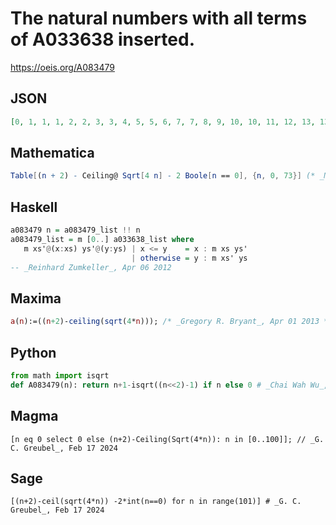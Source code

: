 # The natural numbers with all terms of A033638 inserted\.
https://oeis.org/A083479
## JSON
```JSON
[0, 1, 1, 1, 2, 2, 3, 3, 4, 5, 5, 6, 7, 7, 8, 9, 10, 10, 11, 12, 13, 13, 14, 15, 16, 17, 17, 18, 19, 20, 21, 21, 22, 23, 24, 25, 26, 26, 27, 28, 29, 30, 31, 31, 32, 33, 34, 35, 36, 37, 37, 38, 39, 40, 41, 42, 43, 43, 44, 45, 46, 47, 48, 49, 50, 50, 51, 52, 53, 54, 55, 56, 57, 57]
```
## Mathematica
```Mathematica
Table[(n + 2) - Ceiling@ Sqrt[4 n] - 2 Boole[n == 0], {n, 0, 73}] (* _Michael De Vlieger_, Sep 05 2017 *)
```
## Haskell
```Haskell
a083479 n = a083479_list !! n
a083479_list = m [0..] a033638_list where
   m xs'@(x:xs) ys'@(y:ys) | x <= y    = x : m xs ys'
                           | otherwise = y : m xs' ys
-- _Reinhard Zumkeller_, Apr 06 2012
```
## Maxima
```Maxima
a(n):=((n+2)-ceiling(sqrt(4*n))); /* _Gregory R. Bryant_, Apr 01 2013 */
```
## Python
```Python
from math import isqrt
def A083479(n): return n+1-isqrt((n<<2)-1) if n else 0 # _Chai Wah Wu_, Jul 28 2022
```
## Magma
```Magma
[n eq 0 select 0 else (n+2)-Ceiling(Sqrt(4*n)): n in [0..100]]; // _G. C. Greubel_, Feb 17 2024
```
## Sage
```Sage
[(n+2)-ceil(sqrt(4*n)) -2*int(n==0) for n in range(101)] # _G. C. Greubel_, Feb 17 2024
```
